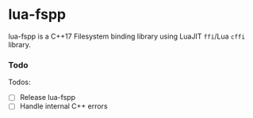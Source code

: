 # lua-fspp

lua-fspp is a C++17 Filesystem binding library using LuaJIT `ffi`/Lua `cffi` library.

### Todo

Todos:
- [ ] Release lua-fspp
- [ ] Handle internal C++ errors
